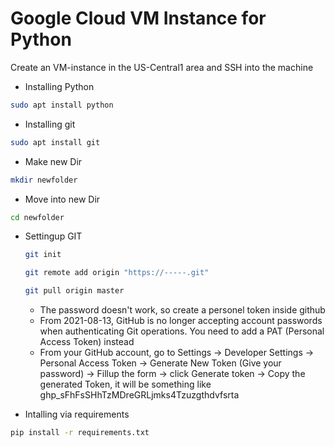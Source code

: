 # Google Cloud VM Instance for Python
Create an VM-instance in the US-Central1 area and SSH into the machine

- Installing Python
```bash
sudo apt install python
```
- Installing git
```bash
sudo apt install git
```

- Make new Dir
```bash
mkdir newfolder
```

- Move into new Dir
```bash
cd newfolder
```

- Settingup GIT
	```bash
	git init
	```
	```bash
	git remote add origin "https://-----.git"
	```
	```bash
	git pull origin master
	```

	- The password doesn't work, so create a personel token inside github
	- From 2021-08-13, GitHub is no longer accepting account passwords when authenticating Git operations. You need to add a PAT (Personal Access Token) instead
	- From your GitHub account, go to Settings → Developer Settings → Personal Access Token → Generate New Token (Give your password) → Fillup the form → click Generate token → Copy the generated Token, it will be something like ghp_sFhFsSHhTzMDreGRLjmks4Tzuzgthdvfsrta


- Intalling via requirements
```bash
pip install -r requirements.txt
```

